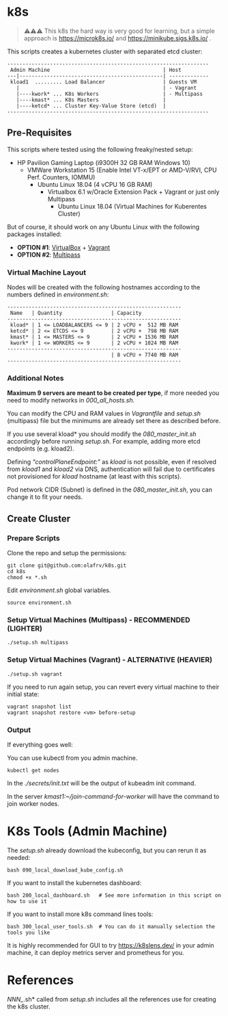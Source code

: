 # k8s

> ⚠️⚠️⚠️ This k8s the hard way is very good for learning, but a simple approach is https://microk8s.io/ and https://minikube.sigs.k8s.io/ .

This scripts creates a kubernetes cluster with separated etcd cluster:

```
------------------------------------------------------------------
 Admin Machine                                     | Host
---|-----------------------------------------------| -------------
 kload1  ......... Load Balancer                   | Guests VM 
   |                                               | - Vagrant
   |----kwork* ... K8s Workers                     | - Multipass
   |----kmast* ... K8s Masters                     |
   |----ketcd* ... Cluster Key-Value Store (etcd)  |
------------------------------------------------------------------
```

## Pre-Requisites

This scripts where tested using the following freaky/nested setup:

- HP Pavilion Gaming Laptop (i9300H 32 GB RAM Windows 10)
  - VMWare Workstation 15 (Enable Intel VT-x/EPT or AMD-V/RVI,  CPU Perf. Counters, IOMMU)
    - Ubuntu Linux 18.04 (4 vCPU 16 GB RAM)
      - Virtualbox 6.1 w/Oracle Extension Pack + Vagrant or just only Multipass
        - Ubuntu Linux 18.04 (Virtual Machines for Kuberentes Cluster)

But of course, it should work on any Ubuntu Linux with the following packages installed:

* **OPTION #1**: [VirtualBox](https://www.virtualbox.org/wiki/Downloads) + [Vagrant](https://www.vagrantup.com/downloads.html)
* **OPTION #2**: [Multipass](https://multipass.run/)

### Virtual Machine Layout

Nodes will be created with the following hostnames according to the numbers defined in *environment.sh*:
```
---------------------------------------------------------
 Name   | Quantity                | Capacity             
---------------------------------------------------------
 kload* | 1 <= LOADBALANCERS <= 9 | 2 vCPU +  512 MB RAM
 ketcd* | 2 <= ETCDS <= 9         | 2 vCPU +  798 MB RAM
 kmast* | 1 <= MASTERS <= 9       | 2 vCPU + 1536 MB RAM
 kwork* | 1 <= WORKERS <= 9       | 2 vCPU + 1024 MB RAM
---------------------------------------------------------
                                  | 8 vCPU + 7740 MB RAM
---------------------------------------------------------
```

### Additional Notes

**Maximum 9 servers are meant to be created per type**, if more needed you need to modify networks in *000_all_hosts.sh*.

You can modify the CPU and RAM values in *Vagrantfile* and *setup.sh* (multipass) file but the minimums are already set there as described before.

If you use several kload* you should modify the *080_master_init.sh* accordingly before running *setup.sh*. For example, adding more etcd endpoints (e.g. kload2). 

Defining *"controlPlaneEndpoint:"* as *kload* is not possible, even if resolved from *kload1* and *kload2* via DNS, authentication will fail due to certificates not provisioned for *kload* hostname (at least with this scripts).

Pod network CIDR (Subnet) is defined in the *080_master_init.sh*, you can change it to fit your needs.

## Create Cluster

### Prepare Scripts

Clone the repo and setup the permissions:
```
git clone git@github.com:olafrv/k8s.git
cd k8s
chmod +x *.sh
```

Edit *environment.sh* global variables.
```
source environment.sh
```

### Setup Virtual Machines (Multipass) - RECOMMENDED (LIGHTER)
```
./setup.sh multipass
```

### Setup Virtual Machines (Vagrant) - ALTERNATIVE (HEAVIER)

```
./setup.sh vagrant
```

If you need to run again setup, you can revert every virtual machine to their initial state:
```
vagrant snapshot list
vagrant snapshot restore <vm> before-setup
```

### Output

If everything goes well:

You can use kubectl from you admin machine.
```
kubectl get nodes
```

In the *./secrets/init.txt* will be the output of kubeadm init command.

In the server *kmast1:~/join-command-for-worker* will have the command to join worker nodes.

# K8s Tools (Admin Machine)

The *setup.sh* already download the kubeconfig, but you can rerun it as needed:
```
bash 090_local_download_kube_config.sh
```

If you want to install the kubernetes dashboard:
```
bash 200_local_dashboard.sh   # See more information in this script on how to use it
```

If you want to install more k8s command lines tools:
```
bash 300_local_user_tools.sh  # You can do it manually selection the tools you like
```

It is highly recommended for GUI to try https://k8slens.dev/ in your admin machine, it can deploy metrics server and prometheus for you.

# References

*NNN_*.sh* called from *setup.sh* includes all the references use for creating the k8s cluster.
